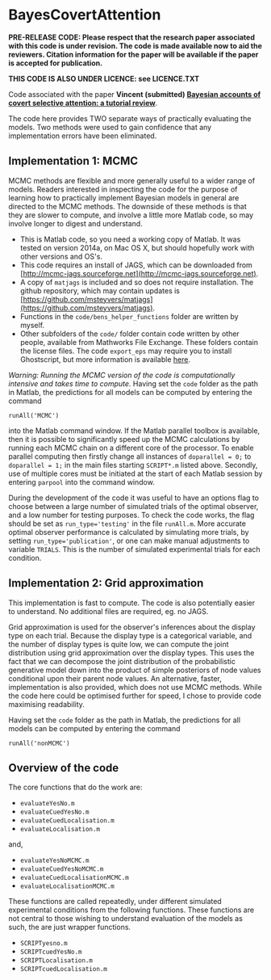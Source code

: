 # BayesCovertAttention

**PRE-RELEASE CODE: Please respect that the research paper associated with this code is under revision. The code is made available now to aid the reviewers. Citation information for the paper will be available if the paper is accepted for publication.**

**THIS CODE IS ALSO UNDER LICENCE: see LICENCE.TXT**

Code associated with the paper **Vincent (submitted) [Bayesian accounts of covert selective attention: a tutorial review]()**.

The code here provides TWO separate ways of practically evaluating the models. Two methods were used to gain confidence that any implementation errors have been eliminated.

## Implementation 1: MCMC

MCMC methods are flexible and more generally useful to a wider range of models. Readers interested in inspecting the code for the purpose of learning how to practically implement Bayesian models in general are directed to the MCMC methods. The downside of these methods is that they are slower to compute, and involve a little more Matlab code, so may involve longer to digest and understand.

* This is Matlab code, so you need a working copy of Matlab. It was tested on version 2014a, on Mac OS X, but should hopefully work with other versions and OS's.
* This code requires an install of JAGS, which can be downloaded from [http://mcmc-jags.sourceforge.net](http://mcmc-jags.sourceforge.net).
* A copy of `matjags` is included and so does not require installation. The github repository, which may contain updates is [https://github.com/msteyvers/matjags](https://github.com/msteyvers/matjags).
* Functions in the `code/bens_helper_functions` folder are written by myself.
* Other subfolders of the `code/` folder contain code written by other people, available from Mathworks File Exchange. These folders contain the license files. The code `export_eps` may require you to install Ghostscript, but more information is available [here](https://github.com/ojwoodford/export_fig).

*Warning: Running the MCMC version of the code is computationally intensive and takes time to compute.* Having set the `code` folder as the path in Matlab, the predictions for all models can be computed by entering the command

`runAll('MCMC')` 
 
into the Matlab command window. If the Matlab parallel toolbox is available, then it is possible to significantly speed up the MCMC calculations by running each MCMC chain on a different core of the processor. To enable parallel computing then firstly change all instances of `doparallel = 0;` to `doparallel = 1;` in the main files starting `SCRIPT*.m` listed above. Secondly, use of multiple cores must be initiated at the start of each Matlab session by entering `parpool` into the command window.

During the development of the code it was useful to have an options flag to choose between a large number of simulated trials of the optimal observer, and a low number for testing purposes. To check the code works, the flag should be set as `run_type='testing'` in the file `runAll.m`. More accurate optimal observer performance is calculated by simulating more trials, by setting `run_type='publication'`, or one can make manual adjustments to variable `TRIALS`. This is the number of simulated experimental trials for each condition.


## Implementation 2: Grid approximation	
This implementation is fast to compute. The code is also potentially easier to understand. No additional files are required, eg. no JAGS.

Grid approximation is used for the observer's inferences about the display type on each trial. Because the display type is a categorical variable, and the number of display types is quite low, we can compute the joint distribution using grid approximation over the display types. This uses the fact that we can decompose the joint distribution of the probabilistic generative model down into the product of simple posteriors of node values conditional upon their parent node values.
An alternative, faster, implementation is also provided, which does not use MCMC methods. While the code here could be optimised further for speed, I chose to provide code maximising readability. 

Having set the `code` folder as the path in Matlab, the predictions for all models can be computed by entering the command

`runAll('nonMCMC')`



## Overview of the code

The core functions that do the work are:

* `evaluateYesNo.m`
* `evaluateCuedYesNo.m`
* `evaluateCuedLocalisation.m`
* `evaluateLocalisation.m`

and, 

* `evaluateYesNoMCMC.m`
* `evaluateCuedYesNoMCMC.m`
* `evaluateCuedLocalisationMCMC.m`
* `evaluateLocalisationMCMC.m`

These functions are called repeatedly, under different simulated experimental conditions from the following functions. These functions are not central to those wishing to understand evaluation of the models as such, the are just wrapper functions.

* `SCRIPTyesno.m`
* `SCRIPTcuedYesNo.m`
* `SCRIPTLocalisation.m`
* `SCRIPTcuedLocalisation.m`
